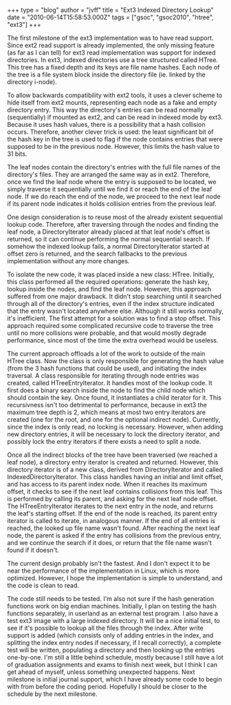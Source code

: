 +++
type = "blog"
author = "jvff"
title = "Ext3 Indexed Directory Lookup"
date = "2010-06-14T15:58:53.000Z"
tags = ["gsoc", "gsoc2010", "htree", "ext3"]
+++

The first milestone of the ext3 implementation was to have read support. Since ext2 read support is already implemented, the only missing feature (as far as I can tell) for ext3 read implementation was support for indexed directories. In ext3, indexed directories use a tree structured called HTree. This tree has a fixed depth and its keys are file name hashes. Each node of the tree is a file system block inside the directory file (ie. linked by the directory i-node).
<!--more-->
To allow backwards compatibility with ext2 tools, it uses a clever scheme to hide itself from ext2 mounts, representing each node as a fake and empty directory entry. This way the directory's entries can be read normally (sequentially) if mounted as ext2, and can be read in indexed mode by ext3. Because it uses hash values, there is a possibility that a hash collision occurs. Therefore, another clever trick is used: the least significant bit of the hash key in the tree is used to flag if the node contains entries that were supposed to be in the previous node. However, this limits the hash value to 31 bits.

The leaf nodes contain the directory's entries with the full file names of the directory's files. They are arranged the same way as in ext2. Therefore, once we find the leaf node where the entry is supposed to be located, we simply traverse it sequentially until we find it or reach the end of the leaf node. If we do reach the end of the node, we proceed to the next leaf node if its parent node indicates it holds collision entries from the previous leaf.

One design consideration is to reuse most of the already existent sequential lookup code. Therefore, after traversing through the nodes and finding the leaf node, a DirectoryIterator already placed at that leaf node's offset is returned, so it can continue performing the normal sequential search. If somehow the indexed lookup fails, a normal DirectoryIterator started at offset zero is returned, and the search fallbacks to the previous implementation without any more changes.

To isolate the new code, it was placed inside a new class: HTree. Initially, this class performed all the required operations: generate the hash key, lookup inside the nodes, and find the leaf node. However, this approach suffered from one major drawback. It didn't stop searching until it searched through all of the directory's entries, even if the index structure indicated that the entry wasn't located anywhere else. Although it still works normally, it's inefficient. The first attempt for a solution was to find a stop offset. This approach required some complicated recursive code to traverse the tree until no more collisions were probable, and that would mostly degrade performance, since most of the time the extra overhead would be useless.

The current approach offloads a lot of the work to outside of the main HTree class. Now the class is only responsible for generating the hash value (from the 3 hash functions that could be used), and initiating the index traversal. A class responsible for iterating through node entries was created, called HTreeEntryIterator. It handles most of the lookup code. It first does a binary search inside the node to find the child node which should contain the key. Once found, it instantiates a child iterator for it. This recursivness isn't too detrimental to performance, because in ext3 the maximum tree depth is 2, which means at most two entry iterators are created (one for the root, and one for the optional indirect node). Currently, since the index is only read, no locking is necessary. However, when adding new directory entries, it will be necessary to lock the directory iterator, and possibly lock the entry iterators if there exists a need to split a node.

Once all the indirect blocks of the tree have been traversed (we reached a leaf node), a directory entry iterator is created and returned. However, this directory iterator is of a new class, derived from DirectoryIterator and called IndexedDirectoryIterator. This class handles having an initial and limit offset, and has access to its parent index node. When it reaches its maximum offset, it checks to see if the next leaf contains collisions from this leaf. This is performed by calling its parent, and asking for the next leaf node offset. The HTreeEntryIterator iterates to the next entry in the node, and returns the leaf's starting offset. If the end of the node is reached, its parent entry iterator is called to iterate, in analogous manner. If the end of all entries is reached, the looked up file name wasn't found. After reaching the next leaf node, the parent is asked if the entry has collisions from the previous entry, and we continue the search if it does, or return that the file name wasn't found if it doesn't.

The current design probably isn't the fastest. And I don't expect it to be near the performance of the implementation in Linux, which is more optimized. However, I hope the implementation is simple to understand, and the code is clean to read. 

The code still needs to be tested. I'm also not sure if the hash generation functions work on big endian machines. Initially, I plan on testing the hash functions separately, in userland as an external test program. I also have a test ext3 image with a large indexed directory. It will be a nice initial test, to see if it's possible to lookup all the files through the index. After write support is added (which consists only of adding entries in the index, and splitting the index entry nodes if necessary, if I recall correctly), a complete test will be written, populating a directory and then looking up the entries one-by-one. I'm still a little behind schedule, mostly because I still have a lot of graduation assignments and exams to finish next week, but I think I can get ahead of myself, unless something unexpected happens. Next milestone is initial journal support, which I have already some code to begin with from before the coding period. Hopefully I should be closer to the schedule by the next milestone.